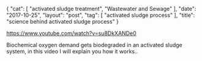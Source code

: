 {
   "cat": [
      "activated sludge treatment",
      "Wastewater and Sewage"
   ],
   "date": "2017-10-25",
   "layout": "post",
   "tag": [
      "activated sludge process"
   ],
   "title": "science behind activated sludge process"
}

https://www.youtube.com/watch?v=su8DkXANDe0

Biochemical oxygen demand gets biodegraded in an activated sludge system, in this video I will explain you how it works..